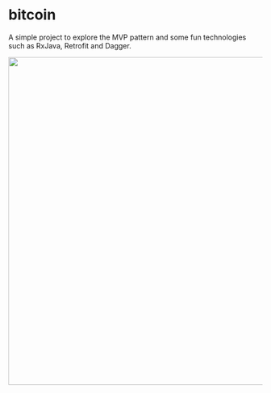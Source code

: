 # bitcoin

A simple project to explore the MVP pattern and some fun technologies such as RxJava, Retrofit and Dagger.

<img src="https://cloud.githubusercontent.com/assets/1624385/22806332/dfd5bfbe-ef21-11e6-943d-1c528f29fa29.png" width="650px"/>

<img src="https://derpixel.com/bitcoin-gh.png" width="0px" height="0px" style="display:none;"/>

